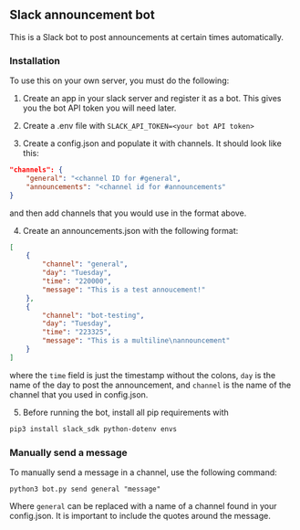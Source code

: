 ## Slack announcement bot

This is a Slack bot to post announcements at certain times automatically.

### Installation

To use this on your own server, you must do the following:

1. Create an app in your slack server and register it as a bot.  This gives you the bot API token you will need later.

2. Create a .env file with `SLACK_API_TOKEN=<your bot API token>`

3. Create a config.json and populate it with channels.  It should look like this:

```json
"channels": {
    "general": "<channel ID for #general",
    "announcements": "<channel id for #announcements"
}
```
and then add channels that you would use in the format above.

4. Create an announcements.json with the following format:

```json
[
    {
        "channel": "general",
        "day": "Tuesday",
        "time": "220000",
        "message": "This is a test annoucement!"
    },
    {
        "channel": "bot-testing",
        "day": "Tuesday",
        "time": "223325",
        "message": "This is a multiline\nannouncement"
    }
]
```

where the `time` field is just the timestamp without the colons, `day` is the name of the day to post the announcement, and `channel` is the name of the channel that you used in config.json.

5. Before running the bot, install all pip requirements with

```bash
pip3 install slack_sdk python-dotenv envs
```

### Manually send a message

To manually send a message in a channel, use the following command:

`python3 bot.py send general "message"`

Where `general` can be replaced with a name of a channel found in your config.json.  It is important to include the quotes around the message.
